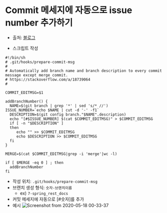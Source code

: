 # Commit 메세지에 자동으로 issue number 추가하기
* 출처: [블로그](https://myeongjae.kim/blog/2019/02/02/prepare-commit-msg-hook-issue-number/)

* 스크립트 작성
```shell
#!/bin/sh
# .git/hooks/prepare-commit-msg
#
# Automatically add branch name and branch description to every commit message except merge commit.
# https://stackoverflow.com/a/18739064
#

COMMIT_EDITMSG=$1

addBranchNumber() {
  NAME=$(git branch | grep '*' | sed 's/* //') 
ISSUE_NUMBER=`echo $NAME | cut -d '-' -f1`
  DESCRIPTION=$(git config branch."$NAME".description)
  echo "[#$ISSUE_NUMBER] $(cat $COMMIT_EDITMSG)" > $COMMIT_EDITMSG
  if [ -n "$DESCRIPTION" ] 
  then
     echo "" >> $COMMIT_EDITMSG
     echo $DESCRIPTION >> $COMMIT_EDITMSG
  fi 
}

MERGE=$(cat $COMMIT_EDITMSG|grep -i 'merge'|wc -l)

if [ $MERGE -eq 0 ] ; then
  addBranchNumber
fi
```
* 작성 위치: `.git/hooks/prepare-commit-msg`
* 브랜치 생성 형식: `숫자-브랜치이름`
    * ex) `7-spring_rest_docs`
* 커밋 메세지에 자동으로 [#숫자]를 추가
* 예시
![Screenshot from 2020-05-18 00-33-37](https://user-images.githubusercontent.com/58318786/82152971-b14c2180-989f-11ea-97a0-55e88092190c.png)
